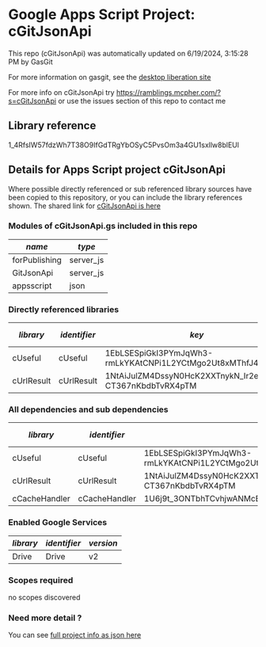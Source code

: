 # Google Apps Script Project: cGitJsonApi
This repo (cGitJsonApi) was automatically updated on 6/19/2024, 3:15:28 PM by GasGit

For more information on gasgit, see the [desktop liberation site](https://ramblings.mcpher.com/drive-sdk-and-github/migrategasgit/ "desktop liberation")

For more info on cGitJsonApi try https://ramblings.mcpher.com/?s=cGitJsonApi or use the issues section of this repo to contact me
## Library reference
1_4RfsIW57fdzWh7T38O9IfGdTRgYbOSyC5PvsOm3a4GU1sxllw8blEUl


## Details for Apps Script project cGitJsonApi
Where possible directly referenced or sub referenced library sources have been copied to this repository, or you can include the library references shown. 
The shared link for [cGitJsonApi is here](https://script.google.com/d/1_4RfsIW57fdzWh7T38O9IfGdTRgYbOSyC5PvsOm3a4GU1sxllw8blEUl/edit?usp=sharing "open in the GAS IDE")

### Modules of cGitJsonApi.gs included in this repo
*name*|*type*
--- | --- 
forPublishing| server_js
GitJsonApi| server_js
appsscript| json
### Directly referenced libraries
*library*|*identifier*|*key*|*version*|*dev mode*|*source*|
--- | --- | --- | --- | --- | --- 
cUseful| cUseful|1EbLSESpiGkI3PYmJqWh3-rmLkYKAtCNPi1L2YCtMgo2Ut8xMThfJ41Ex|83|no|[here](libraries/cUseful "library source")
cUrlResult| cUrlResult|1NtAiJulZM4DssyN0HcK2XXTnykN_Ir2ee2pXV-CT367nKbdbTvRX4pTM|16|no|[here](libraries/cUrlResult "library source")
### All dependencies and sub dependencies
*library*|*identifier*|*key*|*version*|*dev mode*|*source*|
--- | --- | --- | --- | --- | --- 
cUseful| cUseful|1EbLSESpiGkI3PYmJqWh3-rmLkYKAtCNPi1L2YCtMgo2Ut8xMThfJ41Ex|83|no|[here](libraries/cUseful "library source")
cUrlResult| cUrlResult|1NtAiJulZM4DssyN0HcK2XXTnykN_Ir2ee2pXV-CT367nKbdbTvRX4pTM|16|no|[here](libraries/cUrlResult "library source")
cCacheHandler| cCacheHandler|1U6j9t_3ONTbhTCvhjwANMcEXeHXr4shgzTG0ZrRnDYLcFl3_IH2b2eAY|18|no|[here](libraries/cCacheHandler "library source")
### Enabled Google Services
*library*|*identifier*|*version*
--- | --- | --- 
Drive| Drive|v2
### Scopes required
no scopes discovered
### Need more detail ?
You can see [full project info as json here](info.json)
